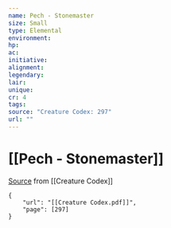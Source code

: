 ```yaml
---
name: Pech - Stonemaster
size: Small
type: Elemental
environment: 
hp: 
ac: 
initiative: 
alignment: 
legendary: 
lair: 
unique: 
cr: 4
tags: 
source: "Creature Codex: 297"
url: ""
---
```

# [[Pech - Stonemaster]]

[Source](zotero://open-pdf/library/items/NTNKJRHG?page=297) from [[Creature Codex]]

```pdf
{
	"url": "[[Creature Codex.pdf]]",
	"page": [297]
}
```

